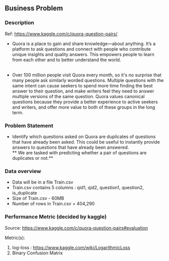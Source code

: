 ## Business Problem
### Description
Ref: https://www.kaggle.com/c/quora-question-pairs/ 

* Quora is a place to gain and share knowledge—about anything. It’s a platform to ask questions and connect with people who contribute unique insights and quality answers. This empowers people to learn from each other and to better understand the world.<br/> <br/>

* Over 100 million people visit Quora every month, so it's no surprise that many people ask similarly worded questions. Multiple questions with the same intent can cause seekers to spend more time finding the best answer to their question, and make writers feel they need to answer multiple versions of the same question. Quora values canonical questions because they provide a better experience to active seekers and writers, and offer more value to both of these groups in the long term.

### Problem Statement
* Identify which questions asked on Quora are duplicates of questions that have already been asked. This could be useful to instantly provide answers to questions that have already been answered. <br/>
** We are tasked with predicting whether a pair of questions are duplicates or not.**

### Data overview
* Data will be in a file Train.csv <br>
* Train.csv contains 5 columns : qid1, qid2, question1, question2, is_duplicate <br>
* Size of Train.csv - 60MB <br>
* Number of rows in Train.csv = 404,290

### Performance Metric (decided by kaggle)
Source: https://www.kaggle.com/c/quora-question-pairs#evaluation

Metric(s): 
1. log-loss : https://www.kaggle.com/wiki/LogarithmicLoss
2. Binary Confusion Matrix
